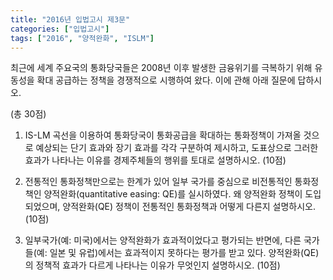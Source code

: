 ```yaml
---
title: "2016년 입법고시 제3문"
categories: ["입법고시"]
tags: ["2016", "양적완화", "ISLM"]
---
```


최근에 세계 주요국의 통화당국들은 2008년 이후 발생한 금융위기를 극복하기 위해 유동성을 확대 공급하는 정책을 경쟁적으로 시행하여 왔다. 이에 관해 아래 질문에 답하시오.

(총 30점)

1) IS-LM 곡선을 이용하여 통화당국이 통화공급을 확대하는 통화정책이 가져올 것으로 예상되는 단기 효과와 장기 효과를 각각 구분하여 제시하고, 도표상으로 그러한 효과가 나타나는 이유를 경제주체들의 행위를 토대로 설명하시오. (10점)

2) 전통적인 통화정책만으로는 한계가 있어 일부 국가를 중심으로 비전통적인 통화정책인 양적완화(quantitative easing: QE)를 실시하였다. 왜 양적완화 정책이 도입되었으며, 양적완화(QE) 정책이 전통적인 통화정책과 어떻게 다른지 설명하시오. (10점)

3) 일부국가(예: 미국)에서는 양적완화가 효과적이었다고 평가되는 반면에, 다른 국가들(예: 일본 및 유럽)에서는 효과적이지 못하다는 평가를 받고 있다. 양적완화(QE)의 정책적 효과가 다르게 나타나는 이유가 무엇인지 설명하시오. (10점)
